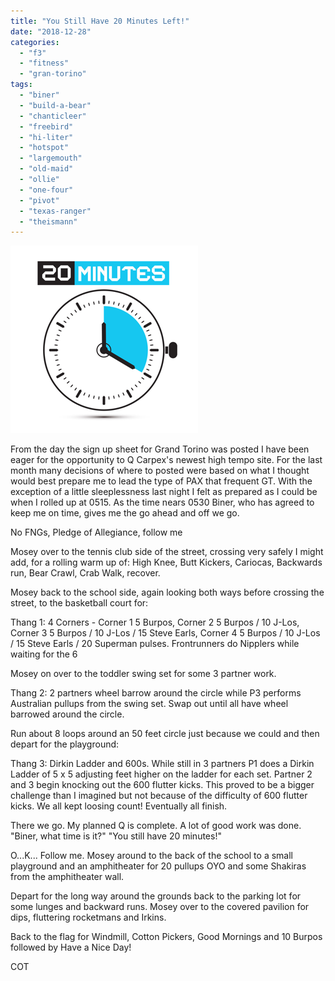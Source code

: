 ```yaml
---
title: "You Still Have 20 Minutes Left!"
date: "2018-12-28"
categories: 
  - "f3"
  - "fitness"
  - "gran-torino"
tags: 
  - "biner"
  - "build-a-bear"
  - "chanticleer"
  - "freebird"
  - "hi-liter"
  - "hotspot"
  - "largemouth"
  - "old-maid"
  - "ollie"
  - "one-four"
  - "pivot"
  - "texas-ranger"
  - "theismann"
---
```


![](images/20-minutes.png)

From the day the sign up sheet for Grand Torino was posted I have been eager for the opportunity to Q Carpex's newest high tempo site. For the last month many decisions of where to posted were based on what I thought would best prepare me to lead the type of PAX that frequent GT. With the exception of a little sleeplessness last night I felt as prepared as I could be when I rolled up at 0515. As the time nears 0530 Biner, who has agreed to keep me on time, gives me the go ahead and off we go.

No FNGs, Pledge of Allegiance, follow me

Mosey over to the tennis club side of the street, crossing very safely I might add, for a rolling warm up of: High Knee, Butt Kickers, Cariocas, Backwards run, Bear Crawl, Crab Walk, recover.

Mosey back to the school side, again looking both ways before crossing the street, to the basketball court for:

Thang 1: 4 Corners - Corner 1 5 Burpos, Corner 2 5 Burpos / 10 J-Los, Corner 3 5 Burpos / 10 J-Los / 15 Steve Earls, Corner 4 5 Burpos / 10 J-Los / 15 Steve Earls / 20 Superman pulses. Frontrunners do Nipplers while waiting for the 6

Mosey on over to the toddler swing set for some 3 partner work.

Thang 2: 2 partners wheel barrow around the circle while P3 performs Australian pullups from the swing set. Swap out until all have wheel barrowed around the circle.

Run about 8 loops around an 50 feet circle just because we could and then depart for the playground:

Thang 3: Dirkin Ladder and 600s. While still in 3 partners P1 does a Dirkin Ladder of 5 x 5 adjusting feet higher on the ladder for each set. Partner 2 and 3 begin knocking out the 600 flutter kicks. This proved to be a bigger challenge than I imagined but not because of the difficulty of 600 flutter kicks. We all kept loosing count! Eventually all finish.

There we go. My planned Q is complete. A lot of good work was done. "Biner, what time is it?" "You still have 20 minutes!"

O...K... Follow me. Mosey around to the back of the school to a small playground and an amphitheater for 20 pullups OYO and some Shakiras from the amphitheater wall.

Depart for the long way around the grounds back to the parking lot for some lunges and backward runs. Mosey over to the covered pavilion for dips, fluttering rocketmans and Irkins.

Back to the flag for Windmill, Cotton Pickers, Good Mornings and 10 Burpos followed by Have a Nice Day!

COT
